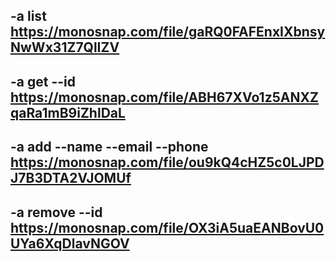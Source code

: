 ## -a list https://monosnap.com/file/gaRQ0FAFEnxIXbnsyNwWx31Z7QlIZV

## -a get --id  https://monosnap.com/file/ABH67XVo1z5ANXZqaRa1mB9iZhlDaL

## -a add --name --email --phone https://monosnap.com/file/ou9kQ4cHZ5c0LJPDJ7B3DTA2VJOMUf

## -a remove --id https://monosnap.com/file/OX3iA5uaEANBovU0UYa6XqDlavNGOV
